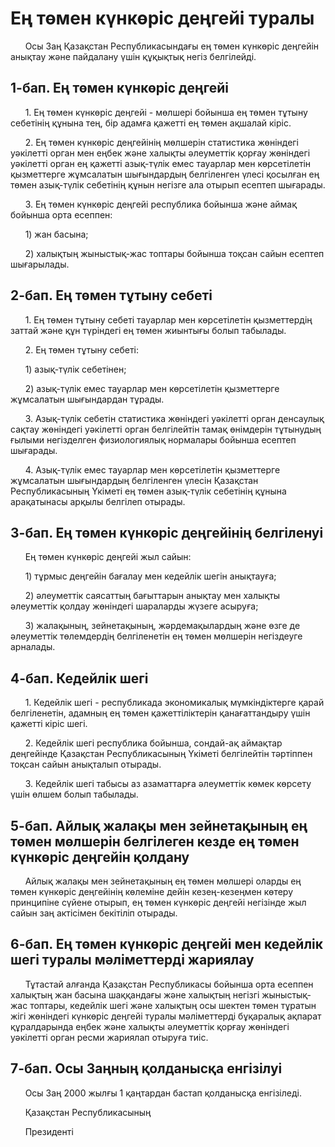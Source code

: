 # Ең төмен күнкөріс деңгейі туралы

      Осы Заң Қазақстан Республикасындағы ең төмен күнкөрiс деңгейiн анықтау және пайдалану үшiн құқықтық негiз белгiлейдi.

## 1-бап. Ең төмен күнкөрiс деңгейi

      1. Ең төмен күнкөрiс деңгейi - мөлшерi бойынша ең төмен тұтыну себетiнiң құнына тең, бiр адамға қажеттi ең төмен ақшалай кiрiс.

      2. Ең төмен күнкөрiс деңгейiнiң мөлшерiн статистика жөнiндегi уәкiлеттi орган мен еңбек және халықты әлеуметтiк қорғау жөнiндегi уәкiлеттi орган ең қажеттi азық-түлiк емес тауарлар мен көрсетiлетiн қызметтерге жұмсалатын шығындардың белгiленген үлесi қосылған ең төмен азық-түлiк себетiнiң құнын негiзге ала отырып есептеп шығарады.

      3. Ең төмен күнкөрiс деңгейi республика бойынша және аймақ бойынша орта есеппен:

      1) жан басына;

      2) халықтың жыныстық-жас топтары бойынша тоқсан сайын есептеп шығарылады.

## 2-бап. Ең төмен тұтыну себетi

      1. Ең төмен тұтыну себетi тауарлар мен көрсетiлетiн қызметтердiң заттай және құн түрiндегi ең төмен жиынтығы болып табылады.

      2. Ең төмен тұтыну себетi:

      1) азық-түлiк себетiнен;

      2) азық-түлiк емес тауарлар мен көрсетiлетiн қызметтерге жұмсалатын шығындардан тұрады.

      3. Азық-түлiк себетiн статистика жөнiндегi уәкiлеттi орган денсаулық сақтау жөнiндегi уәкiлеттi орган белгiлейтiн тамақ өнiмдерiн тұтынудың ғылыми негiзделген физиологиялық нормалары бойынша есептеп шығарады.

      4. Азық-түлiк емес тауарлар мен көрсетiлетiн қызметтерге жұмсалатын шығындардың белгiленген үлесiн Қазақстан Республикасының Үкiметi ең төмен азық-түлiк себетiнiң құнына арақатынасы арқылы белгiлеп отырады.

## 3-бап. Ең төмен күнкөрiс деңгейiнiң белгiленуi

      Ең төмен күнкөрiс деңгейi жыл сайын:

      1) тұрмыс деңгейiн бағалау мен кедейлiк шегiн анықтауға;

      2) әлеуметтiк саясаттың бағыттарын анықтау мен халықты әлеуметтiк қолдау жөнiндегi шараларды жүзеге асыруға;

      3) жалақының, зейнетақының, жәрдемақылардың және өзге де әлеуметтiк төлемдердiң белгiленетiн ең төмен мөлшерiн негiздеуге арналады.

## 4-бап. Кедейлiк шегi

      1. Кедейлiк шегi - республикада экономикалық мүмкiндiктерге қарай белгiленетiн, адамның ең төмен қажеттiлiктерiн қанағаттандыру үшiн қажеттi кiрiс шегi.

      2. Кедейлiк шегi республика бойынша, сондай-ақ аймақтар деңгейiнде Қазақстан Республикасының Үкiметi белгiлейтiн тәртiппен тоқсан сайын анықталып отырады.

      3. Кедейлiк шегi табысы аз азаматтарға әлеуметтік көмек көрсету үшiн өлшем болып табылады.

## 5-бап. Айлық жалақы мен зейнетақының ең төмен мөлшерiн белгiлеген кезде ең төмен күнкөрiс деңгейiн қолдану

      Айлық жалақы мен зейнетақының ең төмен мөлшерi оларды ең төмен күнкөрiс деңгейiнiң көлеміне дейiн кезең-кезеңмен көтеру принципiне сүйене отырып, ең төмен күнкөрiс деңгейi негiзiнде жыл сайын заң актiсiмен бекiтiлiп отырады.

## 6-бап. Ең төмен күнкөріс деңгейі мен кедейлік шегі туралы мәліметтерді жариялау

      Тұтастай алғанда Қазақстан Республикасы бойынша орта есеппен халықтың жан басына шаққандағы және халықтың негізгі жыныстық-жас топтары, кедейлік шегі және халықтың осы шектен төмен тұратын жігі жөніндегі күнкөріс деңгейі туралы мәліметтерді бұқаралық ақпарат құралдарында еңбек және халықты әлеуметтік қорғау жөніндегі уәкілетті орган ресми жариялап отыруға тиіс.

## 7-бап. Осы Заңның қолданысқа енгізілуі

      Осы Заң 2000 жылғы 1 қаңтардан бастап қолданысқа енгізіледі.

      Қазақстан Республикасының

      Президенті

